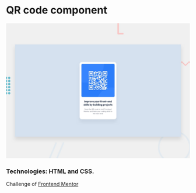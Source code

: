 # QR code component

![Design preview for the QR code component coding challenge](./design/desktop-preview.jpg)

### Technologies: HTML and CSS.

Challenge of [Frontend Mentor](https://www.frontendmentor.io/home)
